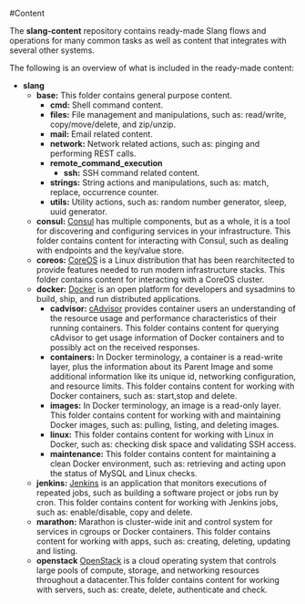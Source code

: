 #Content

The **slang-content** repository contains ready-made Slang flows and operations for many common tasks as well as content that integrates with several other systems.

The following is an overview of what is included in the ready-made content:

+ **slang**
  + **base:** This folder contains general purpose content.
    + **cmd:** Shell command content.
    + **files:** File management and manipulations, such as: read/write, copy/move/delete, and zip/unzip.
    + **mail:** Email related content. 
    + **network:** Network related actions, such as: pinging and performing REST calls. 
    + **remote_command_execution**
      + **ssh:** SSH command related content.
    + **strings:** String actions and manipulations, such as: match, replace, occurrence counter. 
    + **utils:** Utility actions, such as: random number generator, sleep, uuid generator.         
  + **consul:** [Consul](https://consul.io/) has multiple components, but as a whole, it is a tool for discovering and configuring services in your infrastructure. This folder contains content for interacting with Consul, such as dealing with endpoints and the key/value store.
  + **coreos:** [CoreOS](https://coreos.com/) is a Linux distribution that has been rearchitected to provide features needed to run modern infrastructure stacks. This folder contains content for interacting with a CoreOS cluster.
  + **docker:** [Docker](https://www.docker.com/) is an open platform for developers and sysadmins to build, ship, and run distributed applications.
    + **cadvisor:** [cAdvisor](https://github.com/google/cadvisor) provides container users an understanding of the resource usage and performance characteristics of their running containers. This folder contains content for querying cAdvisor to get usage information of Docker containers and to possibly act on the received responses.
    + **containers:** In Docker terminology, a container is a read-write layer, plus the information about its Parent Image and some additional information like its unique id, networking configuration, and resource limits. This folder contains content for working with Docker containers, such as: start,stop and delete.
    + **images:** In Docker terminology, an image is a read-only layer. This folder contains content for working with and maintaining Docker images, such as: pulling, listing, and deleting images.
    + **linux:** This folder contains content for working with Linux in Docker, such as: checking disk space and validating SSH access.
    + **maintenance:** This folder contains content for maintaining a clean Docker environment, such as: retrieving and acting upon the status of MySQL and Linux checks.
  + **jenkins:** [Jenkins](http://jenkins-ci.org/) is an application that monitors executions of repeated jobs, such as building a software project or jobs run by cron. This folder contains content for working with Jenkins jobs, such as: enable/disable, copy and delete.
  + **marathon:** Marathon is cluster-wide init and control system for services in cgroups or Docker containers. This folder contains content for working with apps, such as: creating, deleting, updating and listing.
  + **openstack** [OpenStack](https://www.openstack.org/) is a cloud operating system that controls large pools of compute, storage, and networking resources throughout a datacenter.This folder contains content for working with servers, such as: create, delete, authenticate and check.  
